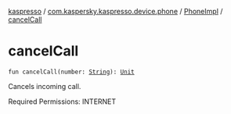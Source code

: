 [kaspresso](../../index.md) / [com.kaspersky.kaspresso.device.phone](../index.md) / [PhoneImpl](index.md) / [cancelCall](./cancel-call.md)

# cancelCall

`fun cancelCall(number: `[`String`](https://kotlinlang.org/api/latest/jvm/stdlib/kotlin/-string/index.html)`): `[`Unit`](https://kotlinlang.org/api/latest/jvm/stdlib/kotlin/-unit/index.html)

Cancels incoming call.

Required Permissions: INTERNET

